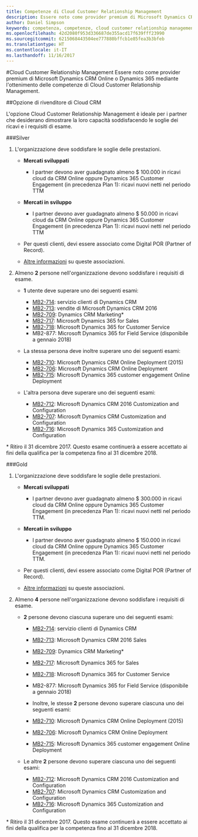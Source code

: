```yaml
---
title: Competenze di Cloud Customer Relationship Management
description: Essere noto come provider premium di Microsoft Dynamics CRM Online o Dynamics 365 mediante l'ottenimento delle competenze di Cloud Customer Relationship Management.
author: Daniel Simpson
keywords: competenza, competenze, cloud customer relationship management
ms.openlocfilehash: 42d2080f953d336687de355acd17f639fff23990
ms.sourcegitcommit: 6215068443504ee777880bffcb1e85fea3b3bfeb
ms.translationtype: HT
ms.contentlocale: it-IT
ms.lasthandoff: 11/16/2017
---
```

#<a name="cloud-customer-relationship-management"></a>Cloud Customer Relationship Management
Essere noto come provider premium di Microsoft Dynamics CRM Online o Dynamics 365 mediante l'ottenimento delle competenze di Cloud Customer Relationship Management.

##<a name="cloud-crm-reseller-option"></a>Opzione di rivenditore di Cloud CRM

L'opzione Cloud Customer Relationship Management è ideale per i partner che desiderano dimostrare la loro capacità soddisfacendo le soglie dei ricavi e i requisiti di esame. 

###<a name="silver"></a>Silver

1. L'organizzazione deve soddisfare le soglie delle prestazioni.

    - **Mercati sviluppati**
        - I partner devono aver guadagnato almeno $ 100.000 in ricavi cloud da CRM Online oppure Dynamics 365 Customer Engagement (in precedenza Plan 1): ricavi nuovi netti nel periodo TTM

    - **Mercati in sviluppo**
        - I partner devono aver guadagnato almeno $ 50.000 in ricavi cloud da CRM Online oppure Dynamics 365 Customer Engagement (in precedenza Plan 1): ricavi nuovi netti nel periodo TTM

    - Per questi clienti, devi essere associato come Digital POR (Partner of Record).
    - [Altre informazioni](https://partner.microsoft.com/en-us/membership/digital-partner-of-record) su queste associazioni.  
  
2. Almeno **2** persone nell'organizzazione devono soddisfare i requisiti di esame.

    - **1** utente deve superare uno dei seguenti esami:
        - [MB2-714](https://www.microsoft.com/en-us/learning/exam-mb2-714.aspx): servizio clienti di Dynamics CRM
        - [MB2-713](https://www.microsoft.com/en-us/learning/exam-mb2-713.aspx): vendite di Microsoft Dynamics CRM 2016
        - [MB2-709](https://www.microsoft.com/en-us/learning/exam-mb2-709.aspx): Dynamics CRM Marketing* 
        - [MB2-717](https://www.microsoft.com/en-us/learning/exam-mb2-717.aspx): Microsoft Dynamics 365 for Sales
        - [MB2-718](https://www.microsoft.com/en-us/learning/exam-mb2-718.aspx): Microsoft Dynamics 365 for Customer Service
        - MB2-877: Microsoft Dynamics 365 for Field Service (disponibile a gennaio 2018)

    - La stessa persona deve inoltre superare uno dei seguenti esami:
        - [MB2-710](https://www.microsoft.com/en-us/learning/exam-mb2-710.aspx): Microsoft Dynamics CRM Online Deployment (2015)
        - [MB2-706](https://www.microsoft.com/en-us/learning/exam-mb2-706.aspx): Microsoft Dynamics CRM Online Deployment
        - [MB2-715](https://www.microsoft.com/en-us/learning/exam-mb2-715.aspx): Microsoft Dynamics 365 customer engagement Online Deployment
        
    - L'altra persona deve superare uno dei seguenti esami:
        - [MB2-712](https://www.microsoft.com/en-us/learning/exam-mb2-712.aspx): Microsoft Dynamics CRM 2016 Customization and Configuration
        - [MB2-707](https://www.microsoft.com/en-us/learning/exam-mb2-707.aspx): Microsoft Dynamics CRM Customization and Configuration
        - [MB2-716](https://www.microsoft.com/en-us/learning/exam-mb2-716.aspx): Microsoft Dynamics 365 Customization and Configuration

\* Ritiro il 31 dicembre 2017. Questo esame continuerà a essere accettato ai fini della qualifica per la competenza fino al 31 dicembre 2018. 

###<a name="gold"></a>Gold

1. L'organizzazione deve soddisfare le soglie delle prestazioni.

    - **Mercati sviluppati**
    
        - I partner devono aver guadagnato almeno $ 300.000 in ricavi cloud da CRM Online oppure Dynamics 365 Customer Engagement (in precedenza Plan 1): ricavi nuovi netti nel periodo TTM.
     
    - **Mercati in sviluppo**

        - I partner devono aver guadagnato almeno $ 150.000 in ricavi cloud da CRM Online oppure Dynamics 365 Customer Engagement (in precedenza Plan 1): ricavi nuovi netti nel periodo TTM.

    - Per questi clienti, devi essere associato come Digital POR (Partner of Record).
    - [Altre informazioni](https://partner.microsoft.com/en-us/membership/digital-partner-of-record) su queste associazioni.  


2. Almeno **4** persone nell'organizzazione devono soddisfare i requisiti di esame.

    - **2** persone devono ciascuna superare uno dei seguenti esami:
        - [MB2-714](https://www.microsoft.com/en-us/learning/exam-mb2-714.aspx): servizio clienti di Dynamics CRM
        - [MB2-713](https://www.microsoft.com/en-us/learning/exam-mb2-713.aspx): Microsoft Dynamics CRM 2016 Sales
        - [MB2-709](https://www.microsoft.com/en-us/learning/exam-mb2-709.aspx): Dynamics CRM Marketing* 
        - [MB2-717](https://www.microsoft.com/en-us/learning/exam-mb2-717.aspx): Microsoft Dynamics 365 for Sales
        - [MB2-718](https://www.microsoft.com/en-us/learning/exam-mb2-718.aspx): Microsoft Dynamics 365 for Customer Service
        - MB2-877: Microsoft Dynamics 365 for Field Service (disponibile a gennaio 2018)
        
        - Inoltre, le stesse **2** persone devono superare ciascuna uno dei seguenti esami:
        - [MB2-710](https://www.microsoft.com/en-us/learning/exam-mb2-710.aspx): Microsoft Dynamics CRM Online Deployment (2015)
        - [MB2-706](https://www.microsoft.com/en-us/learning/exam-mb2-706.aspx): Microsoft Dynamics CRM Online Deployment
        - [MB2-715](https://www.microsoft.com/en-us/learning/exam-mb2-715.aspx): Microsoft Dynamics 365 customer engagement Online Deployment

    - Le altre **2** persone devono superare ciascuna uno dei seguenti esami:
        - [MB2-712](https://www.microsoft.com/en-us/learning/exam-mb2-712.aspx): Microsoft Dynamics CRM 2016 Customization and Configuration
        - [MB2-707](https://www.microsoft.com/en-us/learning/exam-mb2-707.aspx): Microsoft Dynamics CRM Customization and Configuration
        - [MB2-716](https://www.microsoft.com/en-us/learning/exam-mb2-716.aspx): Microsoft Dynamics 365 Customization and Configuration

\* Ritiro il 31 dicembre 2017. Questo esame continuerà a essere accettato ai fini della qualifica per la competenza fino al 31 dicembre 2018. 
